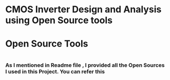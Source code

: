# CMOS Inverter Design and Analysis using Open Source tools
#
# Open Source Tools
#
### As I mentioned in Readme file , I provided all the Open Sources I used in this Project. You can refer this
